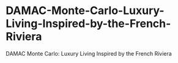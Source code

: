 # DAMAC-Monte-Carlo-Luxury-Living-Inspired-by-the-French-Riviera
DAMAC Monte Carlo: Luxury Living Inspired by the French Riviera
